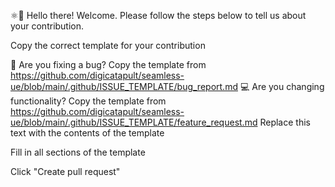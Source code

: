 ⚛👋 Hello there! Welcome. Please follow the steps below to tell us about your contribution.

Copy the correct template for your contribution

🐛 Are you fixing a bug? Copy the template from https://github.com/digicatapult/seamless-ue/blob/main/.github/ISSUE_TEMPLATE/bug_report.md
💻 Are you changing functionality? Copy the template from https://github.com/digicatapult/seamless-ue/blob/main/.github/ISSUE_TEMPLATE/feature_request.md
Replace this text with the contents of the template

Fill in all sections of the template

Click "Create pull request"
